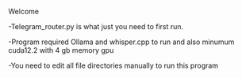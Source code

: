 Welcome

-Telegram_router.py is what just you need to first run.

-Program required Ollama and whisper.cpp to run and also minumum cuda12.2 with 4 gb memory gpu

-You need to edit all file directories manually to run this program
